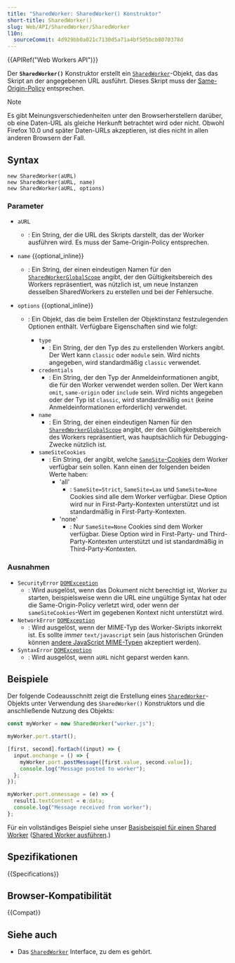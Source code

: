 ```yaml
---
title: "SharedWorker: SharedWorker() Konstruktor"
short-title: SharedWorker()
slug: Web/API/SharedWorker/SharedWorker
l10n:
  sourceCommit: 4d929bb0a021c7130d5a71a4bf505bcb8070378d
---
```


{{APIRef("Web Workers API")}}

Der **`SharedWorker()`** Konstruktor erstellt ein
[`SharedWorker`](/de/docs/Web/API/SharedWorker)-Objekt, das das Skript an der angegebenen URL ausführt. Dieses
Skript muss der [Same-Origin-Policy](/de/docs/Web/Security/Same-origin_policy) entsprechen.

> [!NOTE]
> Es gibt Meinungsverschiedenheiten unter den Browserherstellern darüber,
> ob eine Daten-URL als gleiche Herkunft betrachtet wird oder nicht. Obwohl Firefox 10.0
> und später Daten-URLs akzeptieren, ist dies nicht in allen anderen
> Browsern der Fall.

## Syntax

```js-nolint
new SharedWorker(aURL)
new SharedWorker(aURL, name)
new SharedWorker(aURL, options)
```

### Parameter

- `aURL`
  - : Ein String, der die URL des Skripts darstellt, das der Worker
    ausführen wird. Es muss der Same-Origin-Policy entsprechen.
- `name` {{optional_inline}}
  - : Ein String, der einen eindeutigen Namen für den
    [`SharedWorkerGlobalScope`](/de/docs/Web/API/SharedWorkerGlobalScope) angibt, der den Gültigkeitsbereich des Workers repräsentiert, was nützlich ist, um neue Instanzen desselben SharedWorkers zu erstellen und bei der Fehlersuche.
- `options` {{optional_inline}}

  - : Ein Objekt, das die beim Erstellen der Objektinstanz festzulegenden Optionen enthält. Verfügbare Eigenschaften sind wie folgt:

    - `type`
      - : Ein String, der den Typ des zu erstellenden Workers angibt. Der Wert kann `classic` oder `module` sein. Wird nichts angegeben, wird standardmäßig `classic` verwendet.
    - `credentials`
      - : Ein String, der den Typ der
        Anmeldeinformationen angibt, die für den Worker verwendet werden sollen. Der Wert kann `omit`,
        `same-origin` oder `include` sein. Wird nichts angegeben oder der Typ ist `classic`, wird standardmäßig `omit` (keine Anmeldeinformationen erforderlich) verwendet.
    - `name`
      - : Ein String, der einen
        eindeutigen Namen für den [`SharedWorkerGlobalScope`](/de/docs/Web/API/SharedWorkerGlobalScope) angibt, der den
        Gültigkeitsbereich des Workers repräsentiert, was hauptsächlich für Debugging-Zwecke nützlich ist.
    - `sameSiteCookies`
      - : Ein String, der angibt, welche [`SameSite`-Cookies](/de/docs/Web/HTTP/Reference/Headers/Set-Cookie#samesitesamesite-value)
        dem Worker verfügbar sein sollen. Kann einen der folgenden beiden Werte haben:
        - 'all'
          - : `SameSite=Strict`, `SameSite=Lax` und `SameSite=None` Cookies sind alle dem Worker verfügbar.
            Diese Option wird nur in First-Party-Kontexten unterstützt und ist standardmäßig in First-Party-Kontexten.
        - 'none'
          - : Nur `SameSite=None` Cookies sind dem Worker verfügbar. Diese Option wird in First-Party-
            und Third-Party-Kontexten unterstützt und ist standardmäßig in Third-Party-Kontexten.

### Ausnahmen

- `SecurityError` [`DOMException`](/de/docs/Web/API/DOMException)
  - : Wird ausgelöst, wenn das Dokument nicht berechtigt ist, Worker zu starten, beispielsweise wenn die URL eine ungültige Syntax hat oder die Same-Origin-Policy verletzt wird, oder wenn der `sameSiteCookies`-Wert im gegebenen Kontext nicht unterstützt wird.
- `NetworkError` [`DOMException`](/de/docs/Web/API/DOMException)
  - : Wird ausgelöst, wenn der MIME-Typ des Worker-Skripts inkorrekt ist. Es sollte _immer_ `text/javascript` sein (aus historischen Gründen können [andere JavaScript MIME-Typen](/de/docs/Web/HTTP/Guides/MIME_types#textjavascript) akzeptiert werden).
- `SyntaxError` [`DOMException`](/de/docs/Web/API/DOMException)
  - : Wird ausgelöst, wenn `aURL` nicht geparst werden kann.

## Beispiele

Der folgende Codeausschnitt zeigt die Erstellung eines [`SharedWorker`](/de/docs/Web/API/SharedWorker)-Objekts unter Verwendung des `SharedWorker()` Konstruktors und die anschließende Nutzung des Objekts:

```js
const myWorker = new SharedWorker("worker.js");

myWorker.port.start();

[first, second].forEach((input) => {
  input.onchange = () => {
    myWorker.port.postMessage([first.value, second.value]);
    console.log("Message posted to worker");
  };
});

myWorker.port.onmessage = (e) => {
  result1.textContent = e.data;
  console.log("Message received from worker");
};
```

Für ein vollständiges Beispiel siehe unser [Basisbeispiel für einen Shared Worker](https://github.com/mdn/dom-examples/tree/main/web-workers/simple-shared-worker) ([Shared Worker ausführen](https://mdn.github.io/dom-examples/web-workers/simple-shared-worker/).)

## Spezifikationen

{{Specifications}}

## Browser-Kompatibilität

{{Compat}}

## Siehe auch

- Das [`SharedWorker`](/de/docs/Web/API/SharedWorker) Interface, zu dem es gehört.
